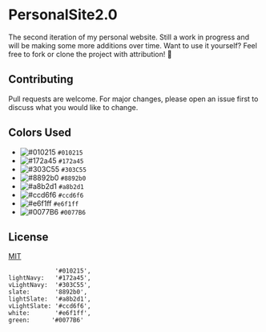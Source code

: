# PersonalSite2.0 

The second iteration of my personal website. Still a work in progress and will be making some more additions over time. Want to use it yourself? Feel free to fork or clone the project with attribution! :rocket:




## Contributing
Pull requests are welcome. For major changes, please open an issue first to discuss what you would like to change.



## Colors Used

- ![#010215](https://via.placeholder.com/15/010215/000000?text=+) `#010215`
- ![#172a45](https://via.placeholder.com/15/172a45/000000?text=+) `#172a45`
- ![#303C55](https://via.placeholder.com/15/303C55/000000?text=+) `#303C55`
- ![#8892b0](https://via.placeholder.com/15/8892b0/000000?text=+)  `#8892b0`
-  ![#a8b2d1](https://via.placeholder.com/15/a8b2d1/000000?text=+) `#a8b2d1`
-   ![#ccd6f6](https://via.placeholder.com/15/ccd6f6/000000?text=+) `#ccd6f6`
-   ![#e6f1ff](https://via.placeholder.com/15/e6f1ff/000000?text=+) `#e6f1ff`
 -   ![#0077B6](https://via.placeholder.com/15/0077B6/000000?text=+) `#0077B6`
 
 
 
## License
[MIT](https://choosealicense.com/licenses/mit/)

                 '#010215',
    lightNavy:   '#172a45',
    vLightNavy:  '#303C55',
    slate:       '8892b0',
    lightSlate:  '#a8b2d1',
    vLightSlate: '#ccd6f6',
    white:       '#e6f1ff',
    green:      '#0077B6'

